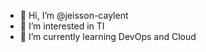 - 👋 Hi, I’m @jeisson-caylent
- 👀 I’m interested in TI
- 🌱 I’m currently learning DevOps and Cloud

<!---
jeisson-caylent/jeisson-caylent is a ✨ special ✨ repository because its `README.md` (this file) appears on your GitHub profile.
You can click the Preview link to take a look at your changes.
--->
